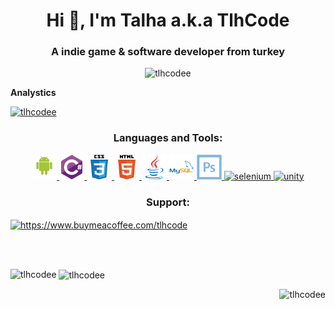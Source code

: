 <h1 align="center">Hi 👋, I'm Talha a.k.a TlhCode</h1>
<h3 align="center">A indie game & software developer from turkey</h3>

<p align="center"> <img src="https://komarev.com/ghpvc/?username=tlhcodee&label=Profile%20views&color=0e75b6&style=flat" alt="tlhcodee" /> </p>

<b align="left">Analystics</b>
<p align="left"> <a href="https://github.com/ryo-ma/github-profile-trophy"><img src="https://github-profile-trophy.vercel.app/?username=tlhcodee" alt="tlhcodee" /></a> </p>
</p>

<h3 align="center">Languages and Tools:</h3>
<p align="center"> <a href="https://developer.android.com" target="_blank" rel="noreferrer"> <img src="https://raw.githubusercontent.com/devicons/devicon/master/icons/android/android-original-wordmark.svg" alt="android" width="40" height="40"/> </a> <a href="https://www.w3schools.com/cs/" target="_blank" rel="noreferrer"> <img src="https://raw.githubusercontent.com/devicons/devicon/master/icons/csharp/csharp-original.svg" alt="csharp" width="40" height="40"/> </a> <a href="https://www.w3schools.com/css/" target="_blank" rel="noreferrer"> <img src="https://raw.githubusercontent.com/devicons/devicon/master/icons/css3/css3-original-wordmark.svg" alt="css3" width="40" height="40"/> </a> <a href="https://www.w3.org/html/" target="_blank" rel="noreferrer"> <img src="https://raw.githubusercontent.com/devicons/devicon/master/icons/html5/html5-original-wordmark.svg" alt="html5" width="40" height="40"/> </a> <a href="https://www.java.com" target="_blank" rel="noreferrer"> <img src="https://raw.githubusercontent.com/devicons/devicon/master/icons/java/java-original.svg" alt="java" width="40" height="40"/> </a> <a href="https://www.mysql.com/" target="_blank" rel="noreferrer"> <img src="https://raw.githubusercontent.com/devicons/devicon/master/icons/mysql/mysql-original-wordmark.svg" alt="mysql" width="40" height="40"/> </a> <a href="https://www.photoshop.com/en" target="_blank" rel="noreferrer"> <img src="https://raw.githubusercontent.com/devicons/devicon/master/icons/photoshop/photoshop-line.svg" alt="photoshop" width="40" height="40"/> </a> <a href="https://www.selenium.dev" target="_blank" rel="noreferrer"> <img src="https://raw.githubusercontent.com/detain/svg-logos/780f25886640cef088af994181646db2f6b1a3f8/svg/selenium-logo.svg" alt="selenium" width="40" height="40"/> </a> <a href="https://unity.com/" target="_blank" rel="noreferrer"> <img src="https://www.vectorlogo.zone/logos/unity3d/unity3d-icon.svg" alt="unity" width="40" height="40"/> </a> </p>

<h3 align="center">Support:</h3>
<p><a href="https://www.buymeacoffee.com/tlhcode"> <img align="center" src="https://cdn.buymeacoffee.com/buttons/v2/default-yellow.png" height="50" width="210" alt="https://www.buymeacoffee.com/tlhcode" /></a></p><br><br>

<p><img align="left" src="https://github-readme-stats.vercel.app/api/top-langs?username=tlhcodee&show_icons=true&locale=en&layout=compact" alt="tlhcodee" /></p>

<p>&nbsp;<img align="center" src="https://github-readme-stats.vercel.app/api?username=tlhcodee&show_icons=true&locale=en" alt="tlhcodee" /></p>

<p><img align="right" src="https://github-readme-streak-stats.herokuapp.com/?user=tlhcodee&" alt="tlhcodee" /></p>
